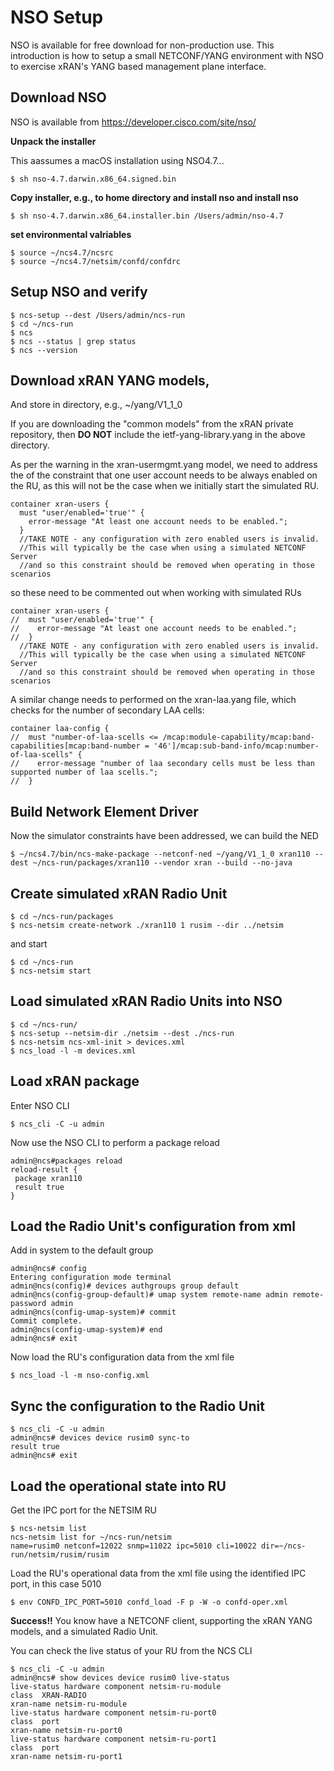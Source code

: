 # NSO Setup

NSO is available for free download for non-production use. This introduction is how to setup a small NETCONF/YANG environment with NSO to exercise xRAN's YANG based management plane interface.

## Download NSO

NSO is available from <https://developer.cisco.com/site/nso/>

**Unpack the installer**

This aassumes a macOS installation using NSO4.7...

    $ sh nso-4.7.darwin.x86_64.signed.bin

**Copy installer, e.g., to home directory and install nso and install nso**


    $ sh nso-4.7.darwin.x86_64.installer.bin /Users/admin/nso-4.7

**set environmental valriables**


    $ source ~/ncs4.7/ncsrc
    $ source ~/ncs4.7/netsim/confd/confdrc


## Setup NSO and verify


    $ ncs-setup --dest /Users/admin/ncs-run
    $ cd ~/ncs-run
    $ ncs
    $ ncs --status | grep status
    $ ncs --version

## Download xRAN YANG models,

And store in directory, e.g., ~/yang/V1_1_0

If you are downloading the "common models" from the xRAN private repository, then **DO NOT** include the ietf-yang-library.yang in the above directory. 

As per the warning in the xran-usermgmt.yang model, we need to address the of the constraint that one user account needs to be always enabled on the RU, as this will not be the case when we initially start the simulated RU.

``` yang
container xran-users {
  must "user/enabled='true'" {
    error-message "At least one account needs to be enabled.";
  }
  //TAKE NOTE - any configuration with zero enabled users is invalid.
  //This will typically be the case when using a simulated NETCONF Server
  //and so this constraint should be removed when operating in those scenarios

```
so these need to be commented out when working with simulated RUs

``` yang
container xran-users {
//  must "user/enabled='true'" {
//    error-message "At least one account needs to be enabled.";
//  }
  //TAKE NOTE - any configuration with zero enabled users is invalid.
  //This will typically be the case when using a simulated NETCONF Server
  //and so this constraint should be removed when operating in those scenarios

```

A similar change needs to performed on the xran-laa.yang file, which checks for the number of secondary LAA cells:

``` yang
container laa-config {
//  must "number-of-laa-scells <= /mcap:module-capability/mcap:band-capabilities[mcap:band-number = '46']/mcap:sub-band-info/mcap:number-of-laa-scells" {
//    error-message "number of laa secondary cells must be less than supported number of laa scells.";
//  }
```


## Build Network Element Driver

Now the simulator constraints have been addressed, we can build the NED

    $ ~/ncs4.7/bin/ncs-make-package --netconf-ned ~/yang/V1_1_0 xran110 --dest ~/ncs-run/packages/xran110 --vendor xran --build --no-java


## Create simulated xRAN Radio Unit

    $ cd ~/ncs-run/packages
    $ ncs-netsim create-network ./xran110 1 rusim --dir ../netsim

and start

    $ cd ~/ncs-run
    $ ncs-netsim start


## Load simulated xRAN Radio Units into NSO

    $ cd ~/ncs-run/
    $ ncs-setup --netsim-dir ./netsim --dest ./ncs-run
    $ ncs-netsim ncs-xml-init > devices.xml
    $ ncs_load -l -m devices.xml

## Load xRAN package

Enter NSO CLI


    $ ncs_cli -C -u admin

Now use the NSO CLI to perform a package reload


    admin@ncs#packages reload
    reload-result {
     package xran110
     result true
    }

## Load the Radio Unit's configuration from xml

Add in system to the default group

    admin@ncs# config
    Entering configuration mode terminal
    admin@ncs(config)# devices authgroups group default
    admin@ncs(config-group-default)# umap system remote-name admin remote-password admin
    admin@ncs(config-umap-system)# commit
    Commit complete.
    admin@ncs(config-umap-system)# end
    admin@ncs# exit

Now load the RU's configuration data from the xml file

    $ ncs_load -l -m nso-config.xml

## Sync the configuration to the Radio Unit


    $ ncs_cli -C -u admin
    admin@ncs# devices device rusim0 sync-to
    result true
    admin@ncs# exit

## Load the operational state into RU

Get the IPC port for the NETSIM RU


    $ ncs-netsim list
    ncs-netsim list for ~/ncs-run/netsim
    name=rusim0 netconf=12022 snmp=11022 ipc=5010 cli=10022 dir=~/ncs-run/netsim/rusim/rusim

Load the RU's operational data from the xml file using the identified IPC port, in this case 5010


    $ env CONFD_IPC_PORT=5010 confd_load -F p -W -o confd-oper.xml

**Success!!** You know have a NETCONF client, supporting the xRAN YANG models, and a simulated Radio Unit.

You can check the live status of your RU from the NCS CLI


    $ ncs_cli -C -u admin
    admin@ncs# show devices device rusim0 live-status
    live-status hardware component netsim-ru-module
    class  XRAN-RADIO
    xran-name netsim-ru-module
    live-status hardware component netsim-ru-port0
    class  port
    xran-name netsim-ru-port0
    live-status hardware component netsim-ru-port1
    class  port
    xran-name netsim-ru-port1
